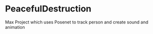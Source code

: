 # PeacefulDestruction
Max Project which uses Posenet to track person and create sound and animation
